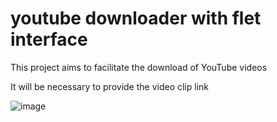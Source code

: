 # youtube downloader with flet interface

This project aims to facilitate the download of YouTube videos

It will be necessary to provide the video clip link

![image](https://github.com/alexssleda/donwloader/assets/143613890/dc0fee1b-27c4-46b4-ad19-50ec1d2e0038)

